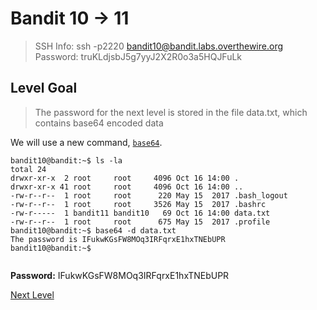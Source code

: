
# Bandit 10 -> 11
> SSH Info: ssh -p2220 bandit10@bandit.labs.overthewire.org  
> Password: truKLdjsbJ5g7yyJ2X2R0o3a5HQJFuLk


 ## Level Goal  
>The password for the next level is stored in the file data.txt, which contains base64 encoded data

We will use a new command, [`base64`](https://linux.die.net/man/1/base64).


```
bandit10@bandit:~$ ls -la
total 24
drwxr-xr-x  2 root     root     4096 Oct 16 14:00 .
drwxr-xr-x 41 root     root     4096 Oct 16 14:00 ..
-rw-r--r--  1 root     root      220 May 15  2017 .bash_logout
-rw-r--r--  1 root     root     3526 May 15  2017 .bashrc
-rw-r-----  1 bandit11 bandit10   69 Oct 16 14:00 data.txt
-rw-r--r--  1 root     root      675 May 15  2017 .profile
bandit10@bandit:~$ base64 -d data.txt
The password is IFukwKGsFW8MOq3IRFqrxE1hxTNEbUPR
bandit10@bandit:~$ 


```


**Password:** IFukwKGsFW8MOq3IRFqrxE1hxTNEbUPR


[Next Level](https://github.com/ShumaherK/Bandit-Writeups/blob/master/Bandit%2011%20--%2012/README.md)
